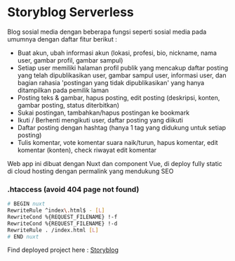 # Storyblog Serverless

Blog sosial media dengan beberapa fungsi seperti sosial media pada umumnya dengan daftar fitur berikut :

- Buat akun, ubah informasi akun (lokasi, profesi, bio, nickname, nama user, gambar profil, gambar sampul)
- Setiap user memiliki halaman profil publik yang mencakup daftar posting yang telah dipublikasikan user, gambar sampul user, informasi user, dan bagian rahasia 'postingan yang tidak dipublikasikan' yang hanya ditampilkan pada pemilik laman
- Posting teks & gambar, hapus posting, edit posting (deskripsi, konten, gambar posting, status diterbitkan)
- Sukai postingan, tambahkan/hapus postingan ke bookmark
- Ikuti / Berhenti mengikuti user, daftar posting yang diikuti
- Daftar posting dengan hashtag (hanya 1 tag yang didukung untuk setiap posting)
- Tulis komentar, vote komentar suara naik/turun, hapus komentar, edit komentar (konten), check riwayat edit komentar

Web app ini dibuat dengan Nuxt dan component Vue, di deploy fully static di cloud hosting dengan permalink yang mendukung SEO

### .htaccess (avoid 404 page not found)
```bash
# BEGIN nuxt
RewriteRule ^index\.html$ - [L]
RewriteCond %{REQUEST_FILENAME} !-f
RewriteCond %{REQUEST_FILENAME} !-d
RewriteRule . /index.html [L]
# END nuxt
```

Find deployed project here : <a href="https://storyblog.malanggleerrr.com/">Storyblog</a>
